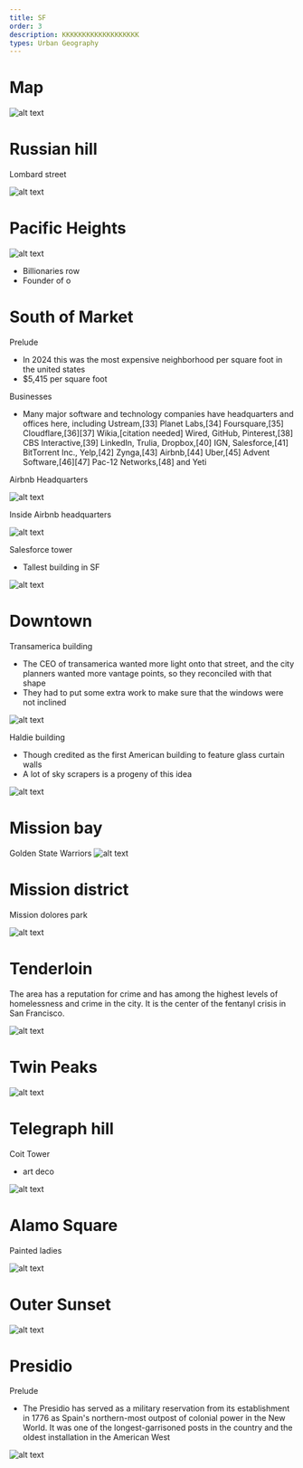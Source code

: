 ```yaml
---
title: SF
order: 3
description: KKKKKKKKKKKKKKKKKKK
types: Urban Geography
---
```


# Map

![alt text](image-2.png)

# Russian hill

Lombard street

![alt text](image-3.png)

# Pacific Heights

![alt text](image-14.png)
- Billionaries row
- Founder of o

# South of Market

Prelude
- In 2024 this was the most expensive neighborhood per square foot in the united states
- $5,415 per square foot

Businesses
- Many major software and technology companies have headquarters and offices here, including Ustream,[33] Planet Labs,[34] Foursquare,[35] Cloudflare,[36][37] Wikia,[citation needed] Wired, GitHub, Pinterest,[38] CBS Interactive,[39] LinkedIn, Trulia, Dropbox,[40] IGN, Salesforce,[41] BitTorrent Inc., Yelp,[42] Zynga,[43] Airbnb,[44] Uber,[45] Advent Software,[46][47] Pac-12 Networks,[48] and Yeti

Airbnb Headquarters

![alt text](image-10.png)

Inside Airbnb headquarters

![alt text](image-11.png)

Salesforce tower
- Tallest building in SF

![alt text](image-12.png)

# Downtown

Transamerica building
- The CEO of transamerica wanted more light onto that street, and the
city planners wanted more vantage points, so they
reconciled with that shape
- They had to put some extra work to make sure that the windows were not
inclined

![alt text](image-6.png)

Haldie building
- Though credited as the first American building to feature glass curtain walls
- A lot of sky scrapers is a progeny of this idea

![alt text](image-7.png)

# Mission bay


Golden State Warriors
![alt text](image-15.png)

# Mission district

Mission dolores park

![alt text](image-16.png)

# Tenderloin

The area has a reputation for crime and has among the highest levels of homelessness and crime in the city. It is the center of the fentanyl crisis in San Francisco.

![alt text](image-17.png)

# Twin Peaks

![alt text](image-13.png)

# Telegraph hill

Coit Tower
- art deco

![alt text](image-4.png)

# Alamo Square

Painted ladies

![alt text](image-5.png)

# Outer Sunset

![alt text](image-8.png)

# Presidio

Prelude
- The Presidio has served as a military reservation from its establishment in 1776 as Spain's northern-most outpost of colonial power in the New World. It was one of the longest-garrisoned posts in the country and the oldest installation in the American West

![alt text](image-9.png)